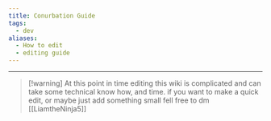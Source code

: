 ```yaml
---
title: Conurbation Guide
tags:
  - dev
aliases:
  - How to edit
  - editing guide
---
```

---
> [!warning] At this point in time editing this wiki is complicated and can take some technical know how, and time. if you want to make a quick edit, or maybe just add something small fell free to dm [[LiamtheNinja5]] 

